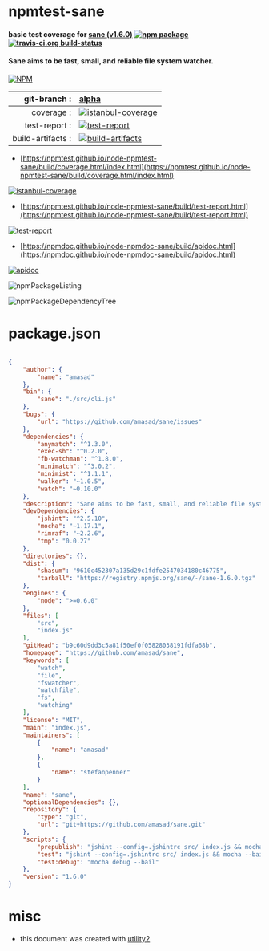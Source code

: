 # npmtest-sane

#### basic test coverage for  [sane (v1.6.0)](https://github.com/amasad/sane)  [![npm package](https://img.shields.io/npm/v/npmtest-sane.svg?style=flat-square)](https://www.npmjs.org/package/npmtest-sane) [![travis-ci.org build-status](https://api.travis-ci.org/npmtest/node-npmtest-sane.svg)](https://travis-ci.org/npmtest/node-npmtest-sane)

#### Sane aims to be fast, small, and reliable file system watcher.

[![NPM](https://nodei.co/npm/sane.png?downloads=true&downloadRank=true&stars=true)](https://www.npmjs.com/package/sane)

| git-branch : | [alpha](https://github.com/npmtest/node-npmtest-sane/tree/alpha)|
|--:|:--|
| coverage : | [![istanbul-coverage](https://npmtest.github.io/node-npmtest-sane/build/coverage.badge.svg)](https://npmtest.github.io/node-npmtest-sane/build/coverage.html/index.html)|
| test-report : | [![test-report](https://npmtest.github.io/node-npmtest-sane/build/test-report.badge.svg)](https://npmtest.github.io/node-npmtest-sane/build/test-report.html)|
| build-artifacts : | [![build-artifacts](https://npmtest.github.io/node-npmtest-sane/glyphicons_144_folder_open.png)](https://github.com/npmtest/node-npmtest-sane/tree/gh-pages/build)|

- [https://npmtest.github.io/node-npmtest-sane/build/coverage.html/index.html](https://npmtest.github.io/node-npmtest-sane/build/coverage.html/index.html)

[![istanbul-coverage](https://npmtest.github.io/node-npmtest-sane/build/screenCapture.buildCi.browser.%252Ftmp%252Fbuild%252Fcoverage.lib.html.png)](https://npmtest.github.io/node-npmtest-sane/build/coverage.html/index.html)

- [https://npmtest.github.io/node-npmtest-sane/build/test-report.html](https://npmtest.github.io/node-npmtest-sane/build/test-report.html)

[![test-report](https://npmtest.github.io/node-npmtest-sane/build/screenCapture.buildCi.browser.%252Ftmp%252Fbuild%252Ftest-report.html.png)](https://npmtest.github.io/node-npmtest-sane/build/test-report.html)

- [https://npmdoc.github.io/node-npmdoc-sane/build/apidoc.html](https://npmdoc.github.io/node-npmdoc-sane/build/apidoc.html)

[![apidoc](https://npmdoc.github.io/node-npmdoc-sane/build/screenCapture.buildCi.browser.%252Ftmp%252Fbuild%252Fapidoc.html.png)](https://npmdoc.github.io/node-npmdoc-sane/build/apidoc.html)

![npmPackageListing](https://npmtest.github.io/node-npmtest-sane/build/screenCapture.npmPackageListing.svg)

![npmPackageDependencyTree](https://npmtest.github.io/node-npmtest-sane/build/screenCapture.npmPackageDependencyTree.svg)



# package.json

```json

{
    "author": {
        "name": "amasad"
    },
    "bin": {
        "sane": "./src/cli.js"
    },
    "bugs": {
        "url": "https://github.com/amasad/sane/issues"
    },
    "dependencies": {
        "anymatch": "^1.3.0",
        "exec-sh": "^0.2.0",
        "fb-watchman": "^1.8.0",
        "minimatch": "^3.0.2",
        "minimist": "^1.1.1",
        "walker": "~1.0.5",
        "watch": "~0.10.0"
    },
    "description": "Sane aims to be fast, small, and reliable file system watcher.",
    "devDependencies": {
        "jshint": "^2.5.10",
        "mocha": "~1.17.1",
        "rimraf": "~2.2.6",
        "tmp": "0.0.27"
    },
    "directories": {},
    "dist": {
        "shasum": "9610c452307a135d29c1fdfe2547034180c46775",
        "tarball": "https://registry.npmjs.org/sane/-/sane-1.6.0.tgz"
    },
    "engines": {
        "node": ">=0.6.0"
    },
    "files": [
        "src",
        "index.js"
    ],
    "gitHead": "b9c60d9dd3c5a81f50ef0f05828038191fdfa68b",
    "homepage": "https://github.com/amasad/sane",
    "keywords": [
        "watch",
        "file",
        "fswatcher",
        "watchfile",
        "fs",
        "watching"
    ],
    "license": "MIT",
    "main": "index.js",
    "maintainers": [
        {
            "name": "amasad"
        },
        {
            "name": "stefanpenner"
        }
    ],
    "name": "sane",
    "optionalDependencies": {},
    "repository": {
        "type": "git",
        "url": "git+https://github.com/amasad/sane.git"
    },
    "scripts": {
        "prepublish": "jshint --config=.jshintrc src/ index.js && mocha --bail",
        "test": "jshint --config=.jshintrc src/ index.js && mocha --bail test/test.js && mocha --bail test/utils-test.js",
        "test:debug": "mocha debug --bail"
    },
    "version": "1.6.0"
}
```



# misc
- this document was created with [utility2](https://github.com/kaizhu256/node-utility2)
